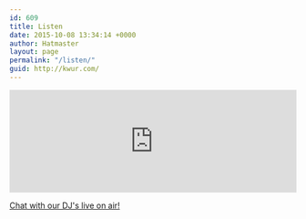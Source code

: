 ```yaml
---
id: 609
title: Listen
date: 2015-10-08 13:34:14 +0000
author: Hatmaster
layout: page
permalink: "/listen/"
guid: http://kwur.com/
---
```

<iframe src="https://mixlr.com/users/4072220/embed" width="100%" height="180px" scrolling="no" frameborder="no" marginheight="0" marginwidth="0"></iframe>

<a href="http://mixlr.com/kwur-903/" target="_blank">Chat with our DJ's live on air!</a>